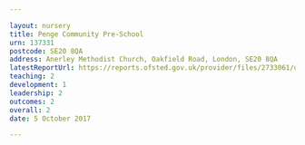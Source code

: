 ```yaml
---

layout: nursery
title: Penge Community Pre-School
urn: 137331
postcode: SE20 8QA
address: Anerley Methodist Church, Oakfield Road, London, SE20 8QA
latestReportUrl: https://reports.ofsted.gov.uk/provider/files/2733061/urn/137331.pdf
teaching: 2
development: 1
leadership: 2
outcomes: 2
overall: 2
date: 5 October 2017

---
```

